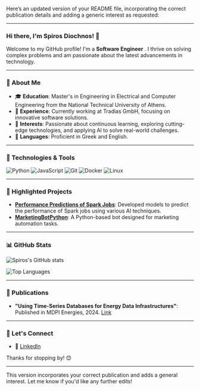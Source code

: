 Here’s an updated version of your README file, incorporating the correct publication details and adding a generic interest as requested:

---

### Hi there, I'm Spiros Diochnos! 👋

Welcome to my GitHub profile! I'm a **Software Engineer** . I thrive on solving complex problems and am passionate about the latest advancements in technology.

---

### 🚀 About Me

- 🎓 **Education**: Master's in Engineering in Electrical and Computer Engineering from the National Technical University of Athens.
- 💼 **Experience**: Currently working at Tradias GmbH, focusing on innovative software solutions.
- 🌱 **Interests**: Passionate about continuous learning, exploring cutting-edge technologies, and applying AI to solve real-world challenges.
- 💬 **Languages**: Proficient in Greek and English.

---

### 🔧 Technologies & Tools

![Python](https://img.shields.io/badge/-Python-3776AB?style=flat-square&logo=python&logoColor=white) ![JavaScript](https://img.shields.io/badge/-JavaScript-F7DF1E?style=flat-square&logo=javascript&logoColor=black) ![Git](https://img.shields.io/badge/-Git-F05032?style=flat-square&logo=git&logoColor=white) ![Docker](https://img.shields.io/badge/-Docker-2496ED?style=flat-square&logo=docker&logoColor=white) ![Linux](https://img.shields.io/badge/-Linux-FCC624?style=flat-square&logo=linux&logoColor=black)

---

### 🌟 Highlighted Projects

- **[Performance Predictions of Spark Jobs](https://github.com/spirosdio/Performance-Predictions-of-Spark-Jobs-with-Machine-Learning-Tasks-Using-Various-Artificial-Intellige)**: Developed models to predict the performance of Spark jobs using various AI techniques.
- **[MarketingBotPython](https://github.com/spirosdio/MarketingBotPython)**: A Python-based bot designed for marketing automation tasks.

---

### 📊 GitHub Stats

![Spiros's GitHub stats](https://github-readme-stats.vercel.app/api?username=spirosdio&show_icons=true&theme=radical)

![Top Languages](https://github-readme-stats.vercel.app/api/top-langs/?username=spirosdio&layout=compact&theme=radical)

---

### 📄 Publications

- **"Using Time-Series Databases for Energy Data Infrastructures"**: Published in MDPI Energies, 2024. [Link](https://www.mdpi.com/1996-1073/17/21/5478)

---

### 🤝 Let's Connect

- 💼 [LinkedIn](https://www.linkedin.com/in/spiros-diochnos/)

Thanks for stopping by! 😊

---

This version incorporates your correct publication and adds a general interest. Let me know if you'd like any further edits!
